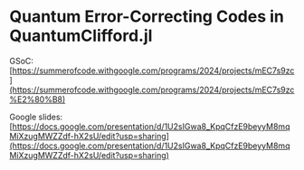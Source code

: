 # Quantum Error-Correcting Codes in QuantumClifford.jl

GSoC: [https://summerofcode.withgoogle.com/programs/2024/projects/mEC7s9zc](https://summerofcode.withgoogle.com/programs/2024/projects/mEC7s9zc%E2%80%B8)

Google slides: [https://docs.google.com/presentation/d/1U2sIGwa8_KpqCfzE9beyyM8mqMiXzugMWZZdf-hX2sU/edit?usp=sharing](https://docs.google.com/presentation/d/1U2sIGwa8_KpqCfzE9beyyM8mqMiXzugMWZZdf-hX2sU/edit?usp=sharing)
